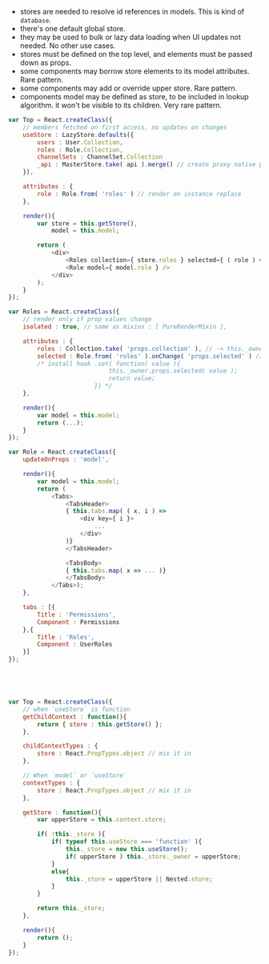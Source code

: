 - stores are needed to resolve id references in models. This is kind of `database`.
- there's one default global store.
- they may be used to bulk or lazy data loading when UI updates not needed. No other use cases.
- stores must be defined on the top level, and elements must be passed down as props.
- some components may borrow store elements to its model attributes. Rare pattern.
- some components may add or override upper store. Rare pattern.
- components model may be defined as store, to be included in lookup algorithm.
    it won't be visible to its children. Very rare pattern.

```javascript
var Top = React.createClass({
    // members fetched on first access, no updates on changes
    useStore : LazyStore.defaults({
        users : User.Collection,
        roles : Role.Collection,
        channelSets : ChannelSet.Collection
        _api : MasterStore.take( api ).merge() // create proxy native props accessors
    }),

    attributes : {
        role : Role.from( 'roles' ) // render on instance replace
    },

    render(){
        var store = this.getStore(),
            model = this.model;

        return (
            <div>
                <Roles collection={ store.roles } selected={ ( role ) => model.role = role } />
                <Role model={ model.role } />
            </div>
        );
    }
});

var Roles = React.createClass({
    // render only if prop values change
    isolated : true, // same as mixins : [ PureRenderMixin ],

    attributes : {
        roles : Collection.take( 'props.collection' ), // -> this._owner.props.collection
        selected : Role.from( 'roles' ).onChange( 'props.selected' ) // ->
        /* install hook .set( function( value ){
                            this._owner.props.selected( value );
                            return value;
                        }) */
    },

    render(){
        var model = this.model;
        return (...);
    }
});

var Role = React.createClass({
    updateOnProps : 'model',

    render(){
        var model = this.model;
        return (
            <Tabs>
                <TabsHeader>
                { this.tabs.map( ( x, i ) =>
                    <div key={ i }>
                        ...
                    </div>
                )}
                </TabsHeader>

                <TabsBody>
                { this.tabs.map( x => ... )}
                </TabsBody>
            </Tabs>);
    },

    tabs : [{
        Title : 'Permissions',
        Component : Permissions
    },{
        Title : 'Roles',
        Component : UserRoles
    }]
});





var Top = React.createClass({
    // when `useStore` is function
    getChildContext : function(){
        return { store : this.getStore() };
    },

    childContextTypes : {
        store : React.PropTypes.object // mix it in
    },

    // When `model` or `useStore`
    contextTypes : {
        store : React.PropTypes.object // mix it in
    },

    getStore : function(){
        var upperStore = this.context.store;

        if( !this._store ){    
            if( typeof this.useStore === 'function' ){
                this._store = new this.useStore();
                if( upperStore ) this._store._owner = upperStore;
            }
            else{
                this._store = upperStore || Nested.store;
            }
        }

        return this._store;
    },

    render(){
        return ();
    }
});

```
